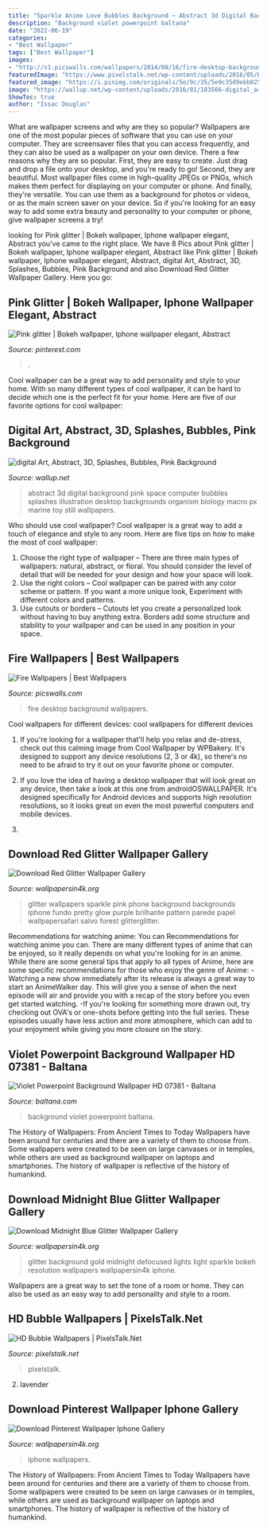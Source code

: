 ```yaml
---
title: "Sparkle Anime Love Bubbles Background ~ Abstract 3d Digital Background Pink Space Computer Bubbles Splashes Illustration Desktop Backgrounds Organism Biology Macro Px Marine Toy Still Wallpapers"
description: "Background violet powerpoint baltana"
date: "2022-06-19"
categories:
- "Best Wallpaper"
tags: ["Best Wallpaper"]
images:
- "http://s1.picswalls.com/wallpapers/2014/08/16/fire-desktop-background_072410919_202.jpg"
featuredImage: "https://www.pixelstalk.net/wp-content/uploads/2016/05/Bubble-Wallpaper.png"
featured_image: "https://i.pinimg.com/originals/5e/9c/35/5e9c35d9ebb0251831a24d4dc458e0c1.jpg"
image: "https://wallup.net/wp-content/uploads/2016/01/183566-digital_art-abstract-3D-splashes-bubbles-pink_background.jpg"
ShowToc: true
author: "Issac Douglas"
---
```



What are wallpaper screens and why are they so popular?
Wallpapers are one of the most popular pieces of software that you can use on your computer. They are screensaver files that you can access frequently, and they can also be used as a wallpaper on your own device. There a few reasons why they are so popular. First, they are easy to create. Just drag and drop a file onto your desktop, and you're ready to go! Second, they are beautiful. Most wallpaper files come in high-quality JPEGs or PNGs, which makes them perfect for displaying on your computer or phone. And finally, they're versatile. You can use them as a background for photos or videos, or as the main screen saver on your device. So if you're looking for an easy way to add some extra beauty and personality to your computer or phone, give wallpaper screens a try!

	

		
looking for Pink glitter | Bokeh wallpaper, Iphone wallpaper elegant, Abstract you've came to the right place. We have 8 Pics about Pink glitter | Bokeh wallpaper, Iphone wallpaper elegant, Abstract like Pink glitter | Bokeh wallpaper, Iphone wallpaper elegant, Abstract, digital Art, Abstract, 3D, Splashes, Bubbles, Pink Background and also Download Red Glitter Wallpaper Gallery. Here you go:
		
    
## Pink Glitter | Bokeh Wallpaper, Iphone Wallpaper Elegant, Abstract

<img loading=lazy src="https://i.pinimg.com/originals/5e/9c/35/5e9c35d9ebb0251831a24d4dc458e0c1.jpg" onerror="this.onerror=null;this.src='https://tse3.mm.bing.net/th?id=OIP.jJd1PpwhSSkq5IMZEcAWaAHaNJ&amp;pid=15.1';" alt="Pink glitter | Bokeh wallpaper, Iphone wallpaper elegant, Abstract">

_Source: pinterest.com_

>. 

	

Cool wallpaper can be a great way to add personality and style to your home. With so many different types of cool wallpaper, it can be hard to decide which one is the perfect fit for your home. Here are five of our favorite options for cool wallpaper: 

    
## Digital Art, Abstract, 3D, Splashes, Bubbles, Pink Background

<img loading=lazy src="https://wallup.net/wp-content/uploads/2016/01/183566-digital_art-abstract-3D-splashes-bubbles-pink_background.jpg" onerror="this.onerror=null;this.src='https://tse1.mm.bing.net/th?id=OIP.l2GoWdk0mg0X4TuZNA37TwHaEK&amp;pid=15.1';" alt="digital Art, Abstract, 3D, Splashes, Bubbles, Pink Background">

_Source: wallup.net_

>abstract 3d digital background pink space computer bubbles splashes illustration desktop backgrounds organism biology macro px marine toy still wallpapers. 

	

Who should use cool wallpaper?
Cool wallpaper is a great way to add a touch of elegance and style to any room. Here are five tips on how to make the most of cool wallpaper: 
1) Choose the right type of wallpaper – There are three main types of wallpapers: natural, abstract, or floral. You should consider the level of detail that will be needed for your design and how your space will look. 
2) Use the right colors – Cool wallpaper can be paired with any color scheme or pattern. If you want a more unique look, Experiment with different colors and patterns. 
3) Use cutouts or borders – Cutouts let you create a personalized look without having to buy anything extra. Borders add some structure and stability to your wallpaper and can be used in any position in your space.

    
## Fire Wallpapers | Best Wallpapers

<img loading=lazy src="http://s1.picswalls.com/wallpapers/2014/08/16/fire-desktop-background_072410919_202.jpg" onerror="this.onerror=null;this.src='https://tse3.mm.bing.net/th?id=OIP.qcWY42TO-pdrxxhnX22wJwHaEo&amp;pid=15.1';" alt="Fire Wallpapers | Best Wallpapers">

_Source: picswalls.com_

>fire desktop background wallpapers. 

	

Cool wallpapers for different devices:
cool wallpapers for different devices 

1. If you're looking for a wallpaper that'll help you relax and de-stress, check out this calming image from Cool Wallpaper by WPBakery. It's designed to support any device resolutions (2, 3 or 4k), so there's no need to be afraid to try it out on your favorite phone or computer.

2. If you love the idea of having a desktop wallpaper that will look great on any device, then take a look at this one from androidOSWALLPAPER. It's designed specifically for Android devices and supports high resolution resolutions, so it looks great on even the most powerful computers and mobile devices.

3.

    
## Download Red Glitter Wallpaper Gallery

<img loading=lazy src="http://www.wallpapersin4k.org/wp-content/uploads/2017/04/Red-Glitter-Wallpaper-6.jpg" onerror="this.onerror=null;this.src='https://tse4.mm.bing.net/th?id=OIP.xYxHwFJTiEF7px2fnTZhmwHaN2&amp;pid=15.1';" alt="Download Red Glitter Wallpaper Gallery">

_Source: wallpapersin4k.org_

>glitter wallpapers sparkle pink phone background backgrounds iphone fundo pretty glow purple brilhante pattern parede papel wallpapersafari salvo forest glitterglitter. 

	

Recommendations for watching anime: You can
Recommendations for watching anime you can. There are many different types of anime that can be enjoyed, so it really depends on what you're looking for in an anime. While there are some general tips that apply to all types of Anime, here are some specific recommendations for those who enjoy the genre of Anime: 
-Watching a new show immediately after its release is always a great way to start an AnimeWalker day. This will give you a sense of when the next episode will air and provide you with a recap of the story before you even get started watching. 
-If you're looking for something more drawn out, try checking out OVA's or one-shots before getting into the full series. These episodes usually have less action and more atmosphere, which can add to your enjoyment while giving you more closure on the story.

    
## Violet Powerpoint Background Wallpaper HD 07381 - Baltana

<img loading=lazy src="http://www.baltana.com/file/7116/700x394/16:9/violet-powerpoint-background-wallpaper-hd-07381_1377973043.jpg" onerror="this.onerror=null;this.src='https://tse2.mm.bing.net/th?id=OIP.cW2_OJla5pias3w_GUhwPQHaEK&amp;pid=15.1';" alt="Violet Powerpoint Background Wallpaper HD 07381 - Baltana">

_Source: baltana.com_

>background violet powerpoint baltana. 

	

The History of Wallpapers: From Ancient Times to Today
Wallpapers have been around for centuries and there are a variety of them to choose from. Some wallpapers were created to be seen on large canvases or in temples, while others are used as background wallpaper on laptops and smartphones. The history of wallpaper is reflective of the history of humankind.

    
## Download Midnight Blue Glitter Wallpaper Gallery

<img loading=lazy src="http://www.wallpapersin4k.org/wp-content/uploads/2017/04/Midnight-Blue-Glitter-Wallpaper-3.jpg" onerror="this.onerror=null;this.src='https://tse3.mm.bing.net/th?id=OIP._8AtXlGi-ud4tMzWhPDszgHaNJ&amp;pid=15.1';" alt="Download Midnight Blue Glitter Wallpaper Gallery">

_Source: wallpapersin4k.org_

>glitter background gold midnight defocused lights light sparkle bokeh resolution wallpapers wallpapersin4k iphone. 

	

Wallpapers are a great way to set the tone of a room or home. They can also be used as an easy way to add personality and style to a room.

    
## HD Bubble Wallpapers | PixelsTalk.Net

<img loading=lazy src="https://www.pixelstalk.net/wp-content/uploads/2016/05/Bubble-Wallpaper.png" onerror="this.onerror=null;this.src='https://tse2.mm.bing.net/th?id=OIP.YkumsDulI-1kB6pnFvmIOwHaEo&amp;pid=15.1';" alt="HD Bubble Wallpapers | PixelsTalk.Net">

_Source: pixelstalk.net_

>pixelstalk. 

	

2. lavender 

    
## Download Pinterest Wallpaper Iphone Gallery

<img loading=lazy src="http://www.wallpapersin4k.org/wp-content/uploads/2017/04/Pinterest-Wallpaper-Iphone-6.jpg" onerror="this.onerror=null;this.src='https://tse2.mm.bing.net/th?id=OIP.FvhWtYphqub6NqHgCsbiZgHaOC&amp;pid=15.1';" alt="Download Pinterest Wallpaper Iphone Gallery">

_Source: wallpapersin4k.org_

>iphone wallpapers. 

	

The History of Wallpapers: From Ancient Times to Today
Wallpapers have been around for centuries and there are a variety of them to choose from. Some wallpapers were created to be seen on large canvases or in temples, while others are used as background wallpaper on laptops and smartphones. The history of wallpaper is reflective of the history of humankind.

